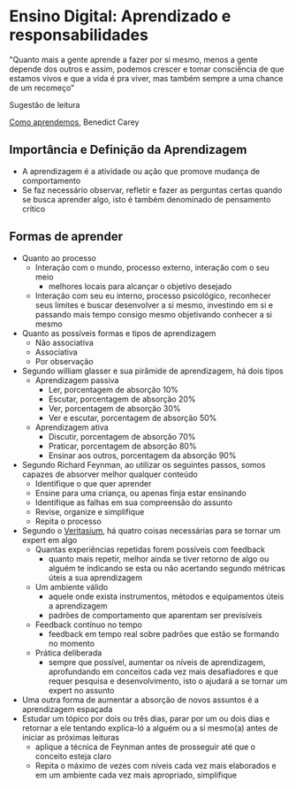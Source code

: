 # Ensino Digital: Aprendizado e responsabilidades

"Quanto mais a gente aprende a fazer por si mesmo, menos a gente depende dos outros e assim, podemos crescer e tomar consciência de que estamos vivos e que a vida é pra viver, mas também sempre a uma chance de um recomeço"

Sugestão de leitura

[Como aprendemos](https://www.amazon.com.br/Como-aprendemos-Benedict-Carey/dp/8535269452), Benedict Carey

## Importância e Definição da Aprendizagem

* A aprendizagem é a atividade ou ação que promove mudança de comportamento
* Se faz necessário observar, refletir e fazer as perguntas certas quando se busca aprender algo, isto é também denominado de pensamento crítico

## Formas de aprender

* Quanto ao processo
  * Interação com o mundo, processo externo, interação com o seu meio
    * melhores locais para alcançar o objetivo desejado
  * Interação com seu eu interno, processo psicológico, reconhecer seus limites e buscar desenvolver a si mesmo, investindo em si e passando mais tempo consigo mesmo objetivando conhecer a si mesmo
* Quanto as possíveis formas e tipos de aprendizagem
  * Não associativa
  * Associativa
  * Por observação
* Segundo william glasser e sua pirâmide de aprendizagem, há dois tipos
  * Aprendizagem passiva
    * Ler, porcentagem de absorção 10%
    * Escutar, porcentagem de absorção 20%
    * Ver, porcentagem de absorção 30%
    * Ver e escutar, porcentagem de absorção 50%
  * Aprendizagem ativa
    * Discutir, porcentagem de absorção 70%
    * Praticar, porcentagem de absorção 80%
    * Ensinar aos outros, porcentagem da absorção 90%
* Segundo Richard Feynman, ao utilizar os seguintes passos, somos capazes de absorver melhor qualquer conteúdo
  * Identifique o que quer aprender
  * Ensine para uma criança, ou apenas finja estar ensinando
  * Identifique as falhas em sua compreensão do assunto
  * Revise, organize e simplifique
  * Repita o processo
* Segundo o [Veritasium](https://www.youtube.com/watch?v=5eW6Eagr9XA&ab_channel=Veritasium), há quatro coisas necessárias para se tornar um expert em algo
  * Quantas experiências repetidas forem possíveis com feedback
    * quanto mais repetir, melhor ainda se tiver retorno de algo ou alguém te indicando se esta ou não acertando segundo métricas úteis a sua aprendizagem
  * Um ambiente válido
    * aquele onde exista instrumentos, métodos e equipamentos úteis a aprendizagem
    * padrões de comportamento que aparentam ser previsíveis
  * Feedback contínuo no tempo
    * feedback em tempo real sobre padrões que estão se formando no momento
  * Prática deliberada
    * sempre que possível, aumentar os níveis de aprendizagem, aprofundando em conceitos cada vez mais desafiadores e que requer pesquisa e desenvolvimento, isto o ajudará a se tornar um expert no assunto
* Uma outra forma de aumentar a absorção de novos assuntos é a aprendizagem espaçada
* Estudar um tópico por dois ou três dias, parar por um ou dois dias e retornar a ele tentando explica-ló a alguém ou a si mesmo(a) antes de iniciar as próximas leituras
  * aplique a técnica de Feynman antes de prosseguir até que o conceito esteja claro
  * Repita o máximo de vezes com níveis cada vez mais elaborados e em um ambiente cada vez mais apropriado, simplifique